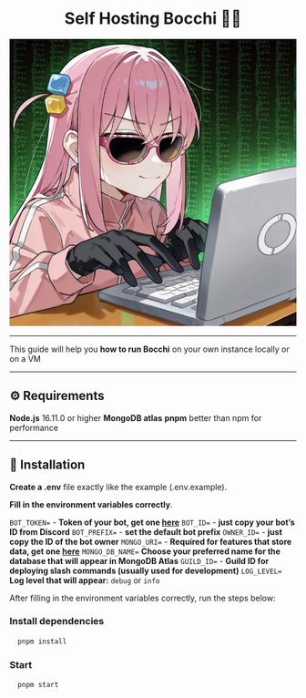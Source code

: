 <h1 align="center">Self Hosting Bocchi 🎸🚀</h1>

<p align="center">
  <img src="./BocchiCode.png" alt="Bocchi Code">
</p>

---

This guide will help you **how to run Bocchi** on your own instance locally or on a VM

---

## ⚙️ Requirements

**Node.js** 16.11.0 or higher
**MongoDB atlas** 
**pnpm** better than npm for performance

---

## 🚀 Installation

**Create a .env** file exactly like the example (.env.example).

**Fill in the environment variables correctly**.

``BOT_TOKEN=`` - **Token of your bot, get one [here](https://discord.com/developers/applications)**
``BOT_ID=`` - **just copy your bot’s ID from Discord**
``BOT_PREFIX=`` - **set the default bot prefix**
``OWNER_ID=`` - **just copy the ID of the bot owner**
``MONGO_URI=`` - **Required for features that store data, get one [here](https://www.mongodb.com/products/platform/atlas-database)**
``MONGO_DB_NAME=`` **Choose your preferred name for the database that will appear in MongoDB Atlas**
``GUILD_ID=`` - **Guild ID for deploying slash commands (usually used for development)**
``LOG_LEVEL=`` **Log level that will appear:** ``debug`` or ``info``

After filling in the environment variables correctly, run the steps below:

### Install dependencies
```bash
  pnpm install
```
### Start
```bash
  pnpm start
```

